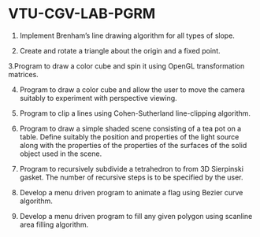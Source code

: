 # VTU-CGV-LAB-PGRM

1. Implement Brenham’s line drawing algorithm for all types of slope.

2. Create and rotate a triangle about the origin and a fixed point.

3.Program to draw a color cube and spin it using OpenGL transformation matrices.

4. Program to draw a color cube and allow the user to move the camera suitably to experiment with perspective viewing.

5. Program to clip a lines using Cohen-Sutherland line-clipping algorithm.

6. Program to draw a simple shaded scene consisting of a tea pot on a table. Define suitably the position and properties of the light source along with the properties of the properties of the surfaces of the solid object used in the scene.

7. Program to recursively subdivide a tetrahedron to from 3D Sierpinski gasket. The number of recursive steps is to be specified by the user.

8. Develop a menu driven program to animate a flag using Bezier curve algorithm.

9. Develop a menu driven program to fill any given polygon using scanline area filling algorithm.
